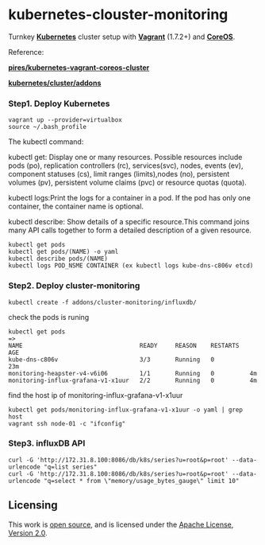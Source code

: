 # kubernetes-clouster-monitoring
Turnkey **[Kubernetes](https://github.com/GoogleCloudPlatform/kubernetes)**
cluster setup with **[Vagrant](https://www.vagrantup.com)** (1.7.2+) and
**[CoreOS](https://coreos.com)**.

Reference:

**[pires/kubernetes-vagrant-coreos-cluster](https://github.com/pires/kubernetes-vagrant-coreos-cluster)**

**[kubernetes/cluster/addons](https://github.com/GoogleCloudPlatform/kubernetes/tree/master/cluster/addons)**


### Step1. Deploy Kubernetes 

```
vagrant up --provider=virtualbox
source ~/.bash_profile
```
  The kubectl command:
  
kubectl get: Display one or many resources. Possible resources include pods (po), replication controllers (rc), services(svc), nodes, events (ev), component statuses (cs), limit ranges (limits),nodes (no), persistent volumes (pv), persistent volume claims (pvc) or resource quotas (quota).

kubectl logs:Print the logs for a container in a pod. If the pod has only one container, the container name is optional.

kubectl describe: Show details of a specific resource.This command joins many API calls together to form a detailed description of a given resource.

```
kubectl get pods
kubectl get pods/(NAME) -o yaml
kubectl describe pods/(NAME)
kubectl logs POD_NSME CONTAINER (ex kubectl logs kube-dns-c806v etcd)

```

### Step2. Deploy cluster-monitoring

```
kubectl create -f addons/cluster-monitoring/influxdb/
```
   check the pods is runing
```
kubectl get pods
=>
NAME                                 READY     REASON    RESTARTS   AGE
kube-dns-c806v                       3/3       Running   0          23m
monitoring-heapster-v4-v6i06         1/1       Running   0          4m
monitoring-influx-grafana-v1-x1uur   2/2       Running   0          4m
```
   find the host ip of monitoring-influx-grafana-v1-x1uur
```
kubectl get pods/monitoring-influx-grafana-v1-x1uur -o yaml | grep host
vagrant ssh node-01 -c "ifconfig"
```
### Step3. influxDB API
```
curl -G 'http://172.31.8.100:8086/db/k8s/series?u=root&p=root' --data-urlencode "q=list series"
curl -G 'http://172.31.8.100:8086/db/k8s/series?u=root&p=root' --data-urlencode "q=select * from \"memory/usage_bytes_gauge\" limit 10"
```


## Licensing

This work is [open source](http://opensource.org/osd), and is licensed under the [Apache License, Version 2.0](http://opensource.org/licenses/Apache-2.0).
